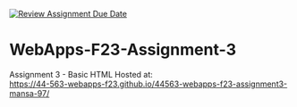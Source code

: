 [![Review Assignment Due Date](https://classroom.github.com/assets/deadline-readme-button-24ddc0f5d75046c5622901739e7c5dd533143b0c8e959d652212380cedb1ea36.svg)](https://classroom.github.com/a/q2-Q7VCy)

# WebApps-F23-Assignment-3
Assignment 3 - Basic HTML
Hosted at:
<br> <https://44-563-webapps-f23.github.io/44563-webapps-f23-assignment3-mansa-97/>
